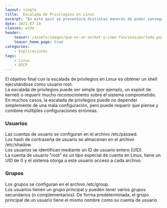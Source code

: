 ```yaml
---
layout: single
title:  Escalada de Privilegios en Linux
excerpt: "En este post se presentará distintas maneras de poder conseguir el usuario administrador(root) del sistema partiendo de un usuario con pocos privilegios"
date: 2021-07-19
classes: wide
header:
    teaser: /assets/images/que-es-un-socket-y-como-funciona/portada.png
    teaser_home_page: true
categories:
    - Explicaciones
tags:
    - Linux
    - OSCP
---
```


El objetivo final con la escalada de privilegios en Linux es obtener un shell ejecutándose como usuario root.  
La escalada de privilegios puede ser simple (por ejemplo, un exploit de kernel) o requerir mucho reconocimiento sobre el sistema comprometido.  
En muchos casos, la escalada de privilegios puede no depender simplemente de una mala configuración, pero puede requerir que piense y combine múltiples configuraciones erróneas.   

### Usuarios
Las cuentas de usuario se configuran en el archivo /etc/passwd.  
Los hash de contraseña de usuario se almacenan en el archivo /etc/shadow.  
Los usuarios se identifican mediante un ID de usuario entero (UID).  
La cuenta de usuario "root" es un tipo especial de cuenta en Linux, tiene un UID de 0 y el sistema otorga a este usuario acceso a cada archivo.  

### Grupos
Los grupos se configuran en el archivo /etc/group.  
Los usuarios tienen un grupo principal y pueden tener varios grupos secundarios (o complementarios).
De forma predeterminada, el grupo principal de un usuario tiene el mismo nombre como su cuenta de usuario
